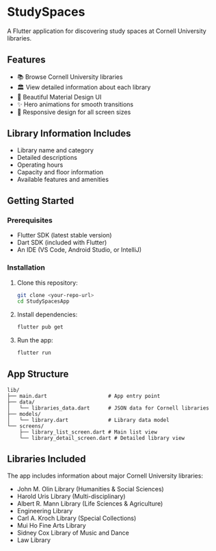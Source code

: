 # StudySpaces

A Flutter application for discovering study spaces at Cornell University libraries.

## Features

- 📚 Browse Cornell University libraries
- 🏛️ View detailed information about each library
- 🎨 Beautiful Material Design UI
- ✨ Hero animations for smooth transitions
- 📱 Responsive design for all screen sizes

## Library Information Includes

- Library name and category
- Detailed descriptions
- Operating hours
- Capacity and floor information
- Available features and amenities

## Getting Started

### Prerequisites

- Flutter SDK (latest stable version)
- Dart SDK (included with Flutter)
- An IDE (VS Code, Android Studio, or IntelliJ)

### Installation

1. Clone this repository:
   ```bash
   git clone <your-repo-url>
   cd StudySpacesApp
   ```

2. Install dependencies:
   ```bash
   flutter pub get
   ```

3. Run the app:
   ```bash
   flutter run
   ```

## App Structure

```
lib/
├── main.dart                    # App entry point
├── data/
│   └── libraries_data.dart      # JSON data for Cornell libraries
├── models/
│   └── library.dart             # Library data model
└── screens/
    ├── library_list_screen.dart # Main list view
    └── library_detail_screen.dart # Detailed library view
```

## Libraries Included

The app includes information about major Cornell University libraries:

- John M. Olin Library (Humanities & Social Sciences)
- Harold Uris Library (Multi-disciplinary)
- Albert R. Mann Library (Life Sciences & Agriculture)
- Engineering Library
- Carl A. Kroch Library (Special Collections)
- Mui Ho Fine Arts Library
- Sidney Cox Library of Music and Dance
- Law Library

